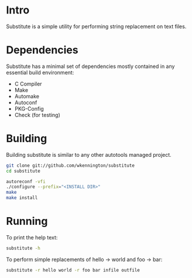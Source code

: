 # Intro
Substitute is a simple utility for performing string replacement on text files.

# Dependencies
Substitute has a minimal set of dependencies mostly contained in any essential build environment:
- C Compiler
- Make
- Automake
- Autoconf
- PKG-Config
- Check (for testing)

# Building
Building substitute is similar to any other autotools managed project.

```bash
git clone git://github.com/wkennington/substitute
cd substitute

autoreconf -vfi
./configure --prefix="<INSTALL DIR>"
make
make install
```

# Running
To print the help text:
```bash
substitute -h
```

To perform simple replacements of hello -> world and foo -> bar:
```bash
substitute -r hello world -r foo bar infile outfile
```
